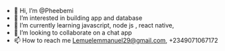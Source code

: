 - 👋 Hi, I’m @Pheebemi
- 👀 I’m interested in building app and database
- 🌱 I’m currently learning javascript, node js , react native, 
- 💞️ I’m looking to collaborate on a chat app
- 📫 How to reach me Lemuelemmanuel29@gmail.com, +2349071067172

<!---
Pheebemi/Pheebemi is a ✨ special ✨ repository because its `README.md` (this file) appears on your GitHub profile.
You can click the Preview link to take a look at your changes.
--->
